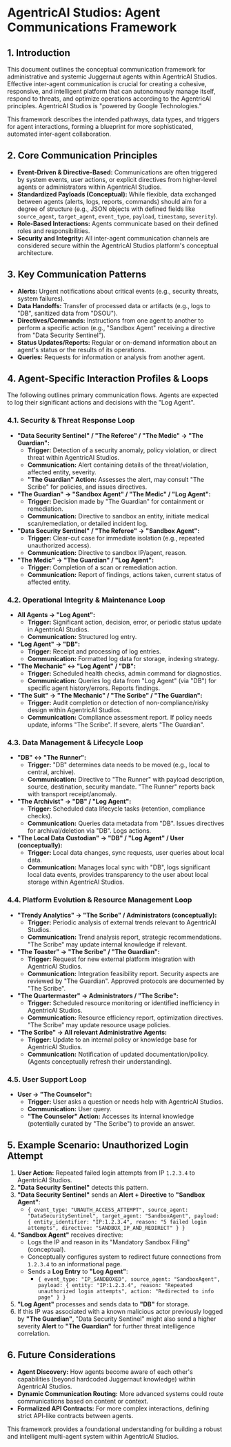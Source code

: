 # AgentricAI Studios: Agent Communications Framework

## 1. Introduction

This document outlines the conceptual communication framework for administrative and systemic Juggernaut agents within AgentricAI Studios. Effective inter-agent communication is crucial for creating a cohesive, responsive, and intelligent platform that can autonomously manage itself, respond to threats, and optimize operations according to the AgentricAI principles. AgentricAI Studios is "powered by Google Technologies."

This framework describes the intended pathways, data types, and triggers for agent interactions, forming a blueprint for more sophisticated, automated inter-agent collaboration.

## 2. Core Communication Principles

*   **Event-Driven & Directive-Based:** Communications are often triggered by system events, user actions, or explicit directives from higher-level agents or administrators within AgentricAI Studios.
*   **Standardized Payloads (Conceptual):** While flexible, data exchanged between agents (alerts, logs, reports, commands) should aim for a degree of structure (e.g., JSON objects with defined fields like `source_agent`, `target_agent`, `event_type`, `payload`, `timestamp`, `severity`).
*   **Role-Based Interactions:** Agents communicate based on their defined roles and responsibilities.
*   **Security and Integrity:** All inter-agent communication channels are considered secure within the AgentricAI Studios platform's conceptual architecture.

## 3. Key Communication Patterns

*   **Alerts:** Urgent notifications about critical events (e.g., security threats, system failures).
*   **Data Handoffs:** Transfer of processed data or artifacts (e.g., logs to "DB", sanitized data from "DSOU").
*   **Directives/Commands:** Instructions from one agent to another to perform a specific action (e.g., "Sandbox Agent" receiving a directive from "Data Security Sentinel").
*   **Status Updates/Reports:** Regular or on-demand information about an agent's status or the results of its operations.
*   **Queries:** Requests for information or analysis from another agent.

## 4. Agent-Specific Interaction Profiles & Loops

The following outlines primary communication flows. Agents are expected to log their significant actions and decisions with the "Log Agent".

### 4.1. Security & Threat Response Loop

*   **"Data Security Sentinel" / "The Referee" / "The Medic" -> "The Guardian":**
    *   **Trigger:** Detection of a security anomaly, policy violation, or direct threat within AgentricAI Studios.
    *   **Communication:** Alert containing details of the threat/violation, affected entity, severity.
    *   **"The Guardian" Action:** Assesses the alert, may consult "The Scribe" for policies, and issues directives.
*   **"The Guardian" -> "Sandbox Agent" / "The Medic" / "Log Agent":**
    *   **Trigger:** Decision made by "The Guardian" for containment or remediation.
    *   **Communication:** Directive to sandbox an entity, initiate medical scan/remediation, or detailed incident log.
*   **"Data Security Sentinel" / "The Referee" -> "Sandbox Agent":**
    *   **Trigger:** Clear-cut case for immediate isolation (e.g., repeated unauthorized access).
    *   **Communication:** Directive to sandbox IP/agent, reason.
*   **"The Medic" -> "The Guardian" / "Log Agent":**
    *   **Trigger:** Completion of a scan or remediation action.
    *   **Communication:** Report of findings, actions taken, current status of affected entity.

### 4.2. Operational Integrity & Maintenance Loop

*   **All Agents -> "Log Agent":**
    *   **Trigger:** Significant action, decision, error, or periodic status update in AgentricAI Studios.
    *   **Communication:** Structured log entry.
*   **"Log Agent" -> "DB":**
    *   **Trigger:** Receipt and processing of log entries.
    *   **Communication:** Formatted log data for storage, indexing strategy.
*   **"The Mechanic" <-> "Log Agent" / "DB":**
    *   **Trigger:** Scheduled health checks, admin command for diagnostics.
    *   **Communication:** Queries log data from "Log Agent" (via "DB") for specific agent history/errors. Reports findings.
*   **"The Suit" -> "The Mechanic" / "The Scribe" / "The Guardian":**
    *   **Trigger:** Audit completion or detection of non-compliance/risky design within AgentricAI Studios.
    *   **Communication:** Compliance assessment report. If policy needs update, informs "The Scribe". If severe, alerts "The Guardian".

### 4.3. Data Management & Lifecycle Loop

*   **"DB" <-> "The Runner":**
    *   **Trigger:** "DB" determines data needs to be moved (e.g., local to central, archive).
    *   **Communication:** Directive to "The Runner" with payload description, source, destination, security mandate. "The Runner" reports back with transport receipt/anomaly.
*   **"The Archivist" -> "DB" / "Log Agent":**
    *   **Trigger:** Scheduled data lifecycle tasks (retention, compliance checks).
    *   **Communication:** Queries data metadata from "DB". Issues directives for archival/deletion via "DB". Logs actions.
*   **"The Local Data Custodian" -> "DB" / "Log Agent" / User (conceptually):**
    *   **Trigger:** Local data changes, sync requests, user queries about local data.
    *   **Communication:** Manages local sync with "DB", logs significant local data events, provides transparency to the user about local storage within AgentricAI Studios.

### 4.4. Platform Evolution & Resource Management Loop

*   **"Trendy Analytics" -> "The Scribe" / Administrators (conceptually):**
    *   **Trigger:** Periodic analysis of external trends relevant to AgentricAI Studios.
    *   **Communication:** Trend analysis report, strategic recommendations. "The Scribe" may update internal knowledge if relevant.
*   **"The Toaster" -> "The Scribe" / "The Guardian":**
    *   **Trigger:** Request for new external platform integration with AgentricAI Studios.
    *   **Communication:** Integration feasibility report. Security aspects are reviewed by "The Guardian". Approved protocols are documented by "The Scribe".
*   **"The Quartermaster" -> Administrators / "The Scribe":**
    *   **Trigger:** Scheduled resource monitoring or identified inefficiency in AgentricAI Studios.
    *   **Communication:** Resource efficiency report, optimization directives. "The Scribe" may update resource usage policies.
*   **"The Scribe" -> All relevant Administrative Agents:**
    *   **Trigger:** Update to an internal policy or knowledge base for AgentricAI Studios.
    *   **Communication:** Notification of updated documentation/policy. (Agents conceptually refresh their understanding).

### 4.5. User Support Loop

*   **User -> "The Counselor":**
    *   **Trigger:** User asks a question or needs help with AgentricAI Studios.
    *   **Communication:** User query.
    *   **"The Counselor" Action:** Accesses its internal knowledge (potentially curated by "The Scribe") to provide an answer.

## 5. Example Scenario: Unauthorized Login Attempt

1.  **User Action:** Repeated failed login attempts from IP `1.2.3.4` to AgentricAI Studios.
2.  **"Data Security Sentinel"** detects this pattern.
3.  **"Data Security Sentinel"** sends an **Alert + Directive** to **"Sandbox Agent"**:
    *   `{ event_type: "UNAUTH_ACCESS_ATTEMPT", source_agent: "DataSecuritySentinel", target_agent: "SandboxAgent", payload: { entity_identifier: "IP:1.2.3.4", reason: "5 failed login attempts", directive: "SANDBOX_IP_AND_REDIRECT" } }`
4.  **"Sandbox Agent"** receives directive:
    *   Logs the IP and reason in its "Mandatory Sandbox Filing" (conceptual).
    *   Conceptually configures system to redirect future connections from `1.2.3.4` to an informational page.
    *   Sends a **Log Entry** to **"Log Agent"**:
        *   `{ event_type: "IP_SANDBOXED", source_agent: "SandboxAgent", payload: { entity: "IP:1.2.3.4", reason: "Repeated unauthorized login attempts", action: "Redirected to info page" } }`
5.  **"Log Agent"** processes and sends data to **"DB"** for storage.
6.  If this IP was associated with a known malicious actor previously logged by **"The Guardian"**, "Data Security Sentinel" might also send a higher severity **Alert** to **"The Guardian"** for further threat intelligence correlation.

## 6. Future Considerations

*   **Agent Discovery:** How agents become aware of each other's capabilities (beyond hardcoded Juggernaut knowledge) within AgentricAI Studios.
*   **Dynamic Communication Routing:** More advanced systems could route communications based on content or context.
*   **Formalized API Contracts:** For more complex interactions, defining strict API-like contracts between agents.

This framework provides a foundational understanding for building a robust and intelligent multi-agent system within AgentricAI Studios.